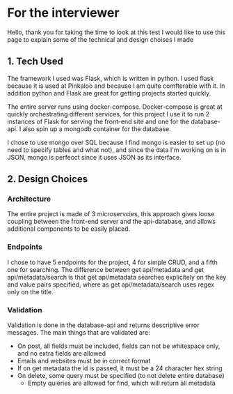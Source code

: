 # For the interviewer

Hello, thank you for taking the time to look at this test
I would like to use this page to explain some of the technical and design choises I made

## 1. Tech Used
The framework I used was Flask, which is written in python. I used flask because it is used at Pinkaloo and because I am quite comfterable with it. In addition python and Flask are great for getting projects started quickly.

The entire server runs using docker-compose. Docker-compose is great at quickly orchestrating different services, for this project I use it to run 2 instances of Flask for serving the front-end site and one for the database-api. I also spin up a mongodb container for the database.

I chose to use mongo over SQL because I find mongo is easier to set up (no need to specify tables and what not), and since the data I'm working on is in JSON, mongo is perfecct since it uses JSON as its interface.

## 2. Design Choices
### Architecture
The entire project is made of 3 microservcies, this approach gives loose coupling between the front-end server and the api-database, and allows additional components to be easily placed.

### Endpoints
I chose to have 5 endpoints for the project, 4 for simple CRUD, and a fifth one for searching. The difference between get api/metadata and get api/metadata/search is that get api/metadata searches explicitely on the key and value pairs specified, where as get api/metadata/search uses regex only on the title. 

### Validation
Validation is done in the database-api and returns descriptive error messages. The main things that are validated are:
* On post, all fields must be included, fields can not be whitespace only, and no extra fields are allowed
* Emails and websites must be in correct format
* If on get metadata the id is passed, it must be a 24 character hex string
* On delete, some query must be specified (to not delete entire database)
    * Empty quieries are allowed for find, which will return all metadata